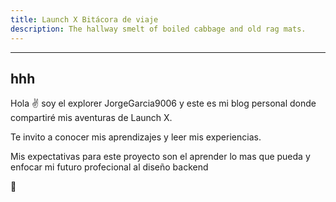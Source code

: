 ```yaml
---
title: Launch X Bitácora de viaje
description: The hallway smelt of boiled cabbage and old rag mats.
---
```



---
hhh
---

Hola ✌️  soy el explorer JorgeGarcia9006 y este es mi blog personal donde compartiré mis aventuras de Launch X.

Te invito a conocer mis aprendizajes y leer mis experiencias.

Mis expectativas para este proyecto son el aprender lo mas que pueda y enfocar mi futuro profecional al diseño backend

🚀
